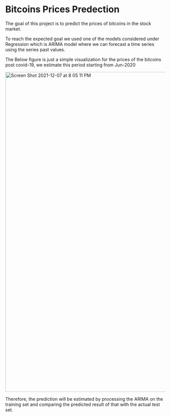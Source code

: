 # Bitcoins Prices Predection
The goal of this project is to predict the prices of bitcoins in the stock market.

To reach the expected goal we used one of the models considered under Regression which is ARIMA model where we can forecast a time series using the series past values.

The Below figure is just a simple visualization for the prices of the bitcoins post covid-19, we estimate this period starting from Jun-2020

<img width="1005" alt="Screen Shot 2021-12-07 at 8 05 11 PM" src="https://user-images.githubusercontent.com/93079431/145073921-bb287733-4fe2-4102-8688-e8b717d3af40.png">

Therefore, the prediction will be estimated by processing the ARIMA on the training set and comparing the predicted result of that with the actual test set.
